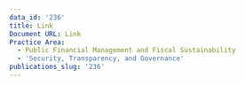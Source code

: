 ```yaml
---
data_id: '236'
title: Link
Document URL: Link
Practice Area:
  - Public Financial Management and Fiscal Sustainability
  - 'Security, Transparency, and Governance'
publications_slug: '236'
---
```

